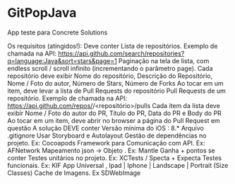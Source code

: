 # GitPopJava
App teste para Concrete Solutions

Os requisitos (atingidos!):
Deve conter
Lista de repositórios. Exemplo de chamada na API: https://api.github.com/search/repositories?q=language:Java&sort=stars&page=1
Paginação na tela de lista, com endless scroll / scroll infinito (incrementando o parâmetro page).
Cada repositório deve exibir Nome do repositório, Descrição do Repositório, Nome / Foto do autor, Número de Stars, Número de Forks
Ao tocar em um item, deve levar a lista de Pull Requests do repositório
Pull Requests de um repositório. Exemplo de chamada na API: https://api.github.com/repos/<criador>/<repositório>/pulls
Cada item da lista deve exibir Nome / Foto do autor do PR, Título do PR, Data do PR e Body do PR
Ao tocar em um item, deve abrir no browser a página do Pull Request em questão
A solução DEVE conter
Versão mínima do iOS : 8.*
Arquivo .gitignore
Usar Storyboard e Autolayout
Gestão de dependências no projeto. Ex: Cocoapods
Framework para Comunicação com API. Ex: AFNetwork
Mapeamento json -> Objeto . Ex: Mantle
Ganha + pontos se conter
Testes unitários no projeto. Ex: XCTests / Specta + Expecta
Testes funcionais. Ex: KIF
App Universal , Ipad | Iphone | Landscape | Portrait (Size Classes)
Cache de Imagens. Ex SDWebImage
